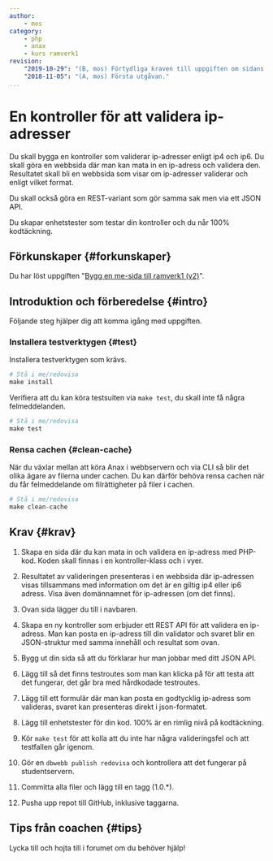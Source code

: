 ```yaml
---
author:
    - mos
category:
    - php
    - anax
    - kurs ramverk1
revision:
    "2019-10-29": "(B, mos) Förtydliga kraven till uppgiften om sidans innehåll."
    "2018-11-05": "(A, mos) Första utgåvan."
...
```

En kontroller för att validera ip-adresser
===================================

Du skall bygga en kontroller som validerar ip-adresser enligt ip4 och ip6. Du skall göra en webbsida där man kan mata in en ip-adress och validera den. Resultatet skall bli en webbsida som visar om ip-adresser validerar och enligt vilket format.

Du skall också göra en REST-variant som gör samma sak men via ett JSON API.

Du skapar enhetstester som testar din kontroller och du når 100% kodtäckning.

<!--more-->



Förkunskaper {#forkunskaper}
-----------------------

Du har löst uppgiften "[Bygg en me-sida till ramverk1 (v2)](uppgift/bygg-en-me-sida-till-ramverk1-v2)".



Introduktion och förberedelse {#intro}
-----------------------

Följande steg hjälper dig att komma igång med uppgiften.



### Installera testverktygen {#test}

Installera testverktygen som krävs.

```php
# Stå i me/redovisa
make install
```

Verifiera att du kan köra testsuiten via `make test`, du skall inte få några felmeddelanden.


```php
# Stå i me/redovisa
make test
```



### Rensa cachen {#clean-cache}

När du växlar mellan att köra Anax i webbservern och via CLI så blir det olika ägare av filerna under cachen. Du kan därför behöva rensa cachen när du får felmeddelande om filrättigheter på filer i cachen.

```php
# Stå i me/redovisa
make clean-cache
```

<!-- Denna del skall vara borttagen i samband med ht19, make test har en egen cache-katalog, se även https://dbwebb.se/forum/viewtopic.php?f=59&t=8829 -->



Krav {#krav}
-----------------------

1. Skapa en sida där du kan mata in och validera en ip-adress med PHP-kod. Koden skall finnas i en kontroller-klass och i vyer.

1. Resultatet av valideringen presenteras i en webbsida där ip-adressen visas tillsammans med information om det är en giltig ip4 eller ip6 adress. Visa även domännamnet för ip-adressen (om det finns).

1. Ovan sida lägger du till i navbaren.

1. Skapa en ny kontroller som erbjuder ett REST API för att validera en ip-adress. Man kan posta en ip-adress till din validator och svaret blir en JSON-struktur med samma innehåll och resultat som ovan.

1. Bygg ut din sida så att du förklarar hur man jobbar med ditt JSON API. 

1. Lägg till så det finns testroutes som man kan klicka på för att testa att det fungerar, det går bra med hårdkodade testroutes.

1. Lägg till ett formulär där man kan posta en godtycklig ip-adress som valideras, svaret kan presenteras direkt i json-formatet.

1. Lägg till enhetstester för din kod. 100% är en rimlig nivå på kodtäckning.

1. Kör `make test` för att kolla att du inte har några valideringsfel och att testfallen går igenom.

1. Gör en `dbwebb publish redovisa` och kontrollera att det fungerar på studentservern.

1. Committa alla filer och lägg till en tagg (1.0.\*).

1. Pusha upp repot till GitHub, inklusive taggarna.



Tips från coachen {#tips}
-----------------------

Lycka till och hojta till i forumet om du behöver hjälp!

